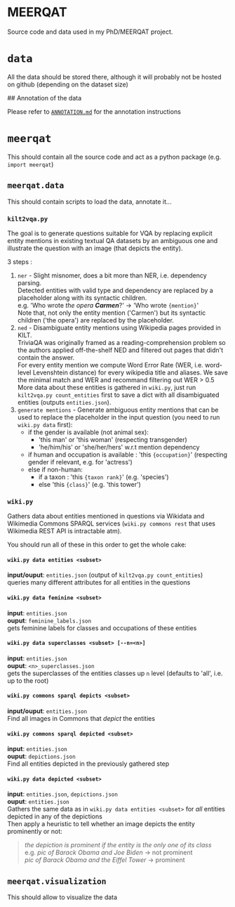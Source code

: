 # MEERQAT
Source code and data used in my PhD/MEERQAT project.

# `data`

All the data should be stored there, although it will probably not be hosted on github (depending on the dataset size)

## Annotation of the data

Please refer to [`ANNOTATION.md`](./ANNOTATION.md) for the annotation instructions

# `meerqat`
This should contain all the source code and act as a python package (e.g. `import meerqat`)

## `meerqat.data`

This should contain scripts to load the data, annotate it...

### `kilt2vqa.py`

The goal is to generate questions suitable for VQA by replacing explicit entity mentions in existing textual QA datasets
 by an ambiguous one and illustrate the question with an image (that depicts the entity).

3 steps :
1. `ner` - Slight misnomer, does a bit more than NER, i.e. dependency parsing.  
    Detected entities with valid type and dependency are replaced by a placeholder along with its syntactic children.  
    e.g. 'Who wrote *the opera **Carmen***?' &rarr; 'Who wrote `{mention}`'  
    Note that, not only the entity mention ('Carmen') but its syntactic children ('the opera')
    are replaced by the placeholder.
2. `ned` - Disambiguate entity mentions using Wikipedia pages provided in KILT.  
    TriviaQA was originally framed as a reading-comprehension problem so the authors applied off-the-shelf NED and filtered
    out pages that didn't contain the answer.  
    For every entity mention we compute Word Error Rate (WER, i.e. word-level Levenshtein distance) for every wikipedia title
    and aliases. We save the minimal match and WER and recommand filtering out WER > 0.5  
    More data about these entities is gathered in `wiki.py`, 
    just run `kilt2vqa.py count_entities` first to save a dict with all disambiguated entities (outputs `entities.json`).
3. `generate mentions` - Generate ambiguous entity mentions that can be used to replace the placeholder in the input question 
    (you need to run `wiki.py data` first):  
    - if the gender is available (not animal sex):
        - 'this man' or 'this woman' (respecting transgender)
        - 'he/him/his' or 'she/her/hers' w.r.t mention dependency              
    - if human and occupation is available : 'this `{occupation}`' (respecting gender if relevant, e.g. for 'actress')
    - else if non-human:
        - if a taxon : 'this `{taxon rank}`' (e.g. 'species') 
        - else 'this `{class}`' (e.g. 'this tower')        

### `wiki.py`

Gathers data about entities mentioned in questions via Wikidata and Wikimedia Commons SPARQL services 
(`wiki.py commons rest` that uses Wikimedia REST API is intractable atm).

You should run all of these in this order to get the whole cake:
#### `wiki.py data entities <subset>` 
**input/ouput**: `entities.json` (output of `kilt2vqa.py count_entities`)  
queries many different attributes for all entities in the questions 
#### `wiki.py data feminine <subset>` 
**input**: `entities.json`  
**ouput**: `feminine_labels.json`  
gets feminine labels for classes and occupations of these entities
#### `wiki.py data superclasses <subset> [--n=<n>]` 
**input**: `entities.json`  
**ouput**: `<n>_superclasses.json`  
gets the superclasses of the entities classes up `n` level (defaults to 'all', i.e. up to the root)
#### `wiki.py commons sparql depicts <subset>`
**input/ouput**: `entities.json`  
Find all images in Commons that *depict* the entities
#### `wiki.py commons sparql depicted <subset>`
**input**: `entities.json`  
**ouput**: `depictions.json`  
Find all entities depicted in the previously gathered step
#### `wiki.py data depicted <subset>` 
**input**: `entities.json`, `depictions.json`   
**ouput**: `entities.json`  
Gathers the same data as in `wiki.py data entities <subset>` for *all* entities depicted in any of the depictions  
Then apply a heuristic to tell whether an image depicts the entity prominently or not: 
> *the depiction is prominent if the entity is the only one of its class*  
  e.g. *pic of Barack Obama and Joe Biden* -> not prominent  
       *pic of Barack Obama and the Eiffel Tower* -> prominent  

## `meerqat.visualization`

This should allow to visualize the data